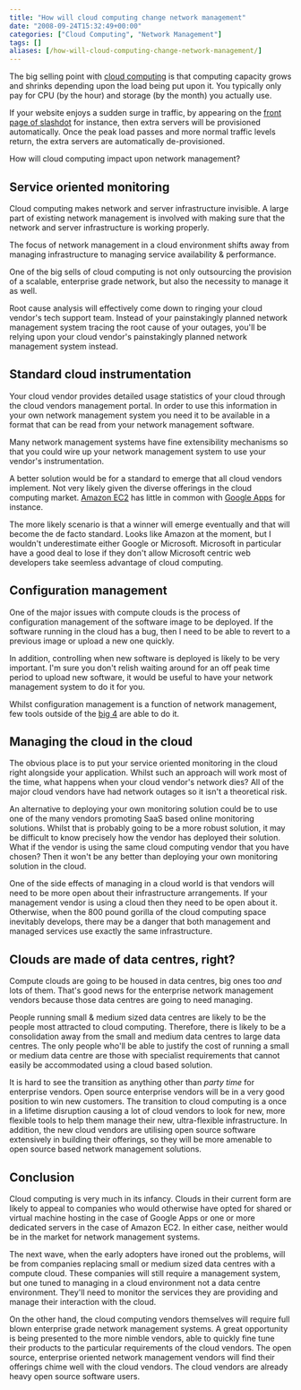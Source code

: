 ```yaml
---
title: "How will cloud computing change network management"
date: "2008-09-24T15:32:49+00:00"
categories: ["Cloud Computing", "Network Management"]
tags: []
aliases: [/how-will-cloud-computing-change-network-management/]
---
```


The big selling point with [cloud computing](https://en.wikipedia.org/wiki/Cloud_computing) is that computing capacity grows and shrinks depending upon the load being put upon it. You typically only pay for CPU (by the hour) and storage (by the month) you actually use.

If your website enjoys a sudden surge in traffic, by appearing on the [front page of slashdot](https://en.wikipedia.org/wiki/Slashdot_effect) for instance, then extra servers will be provisioned automatically. Once the peak load passes and more normal traffic levels return, the extra servers are automatically de-provisioned.

How will cloud computing impact upon network management?

## Service oriented monitoring

Cloud computing makes network and server infrastructure invisible. A large part of existing network management is involved with making sure that the network and server infrastructure is working properly.

The focus of network management in a cloud environment shifts away from managing infrastructure to managing service availability &amp; performance.

One of the big sells of cloud computing is not only outsourcing the provision of a scalable, enterprise grade network, but also the necessity to manage it as well.

Root cause analysis will effectively come down to ringing your cloud vendor's tech support team. Instead of your painstakingly planned network management system tracing the root cause of your outages, you'll be relying upon your cloud vendor's painstakingly planned network management system instead.

## Standard cloud instrumentation

Your cloud vendor provides detailed usage statistics of your cloud through the cloud vendors management portal. In order to use this information in your own network management system you need it to be available in a format that can be read from your network management software.

Many network management systems have fine extensibility mechanisms so that you could wire up your network management system to use your vendor's instrumentation.

A better solution would be for a standard to emerge that all cloud vendors implement. Not very likely given the diverse offerings in the cloud computing market. [Amazon EC2](http://aws.amazon.com/ec2/) has little in common with [Google Apps](http://www.google.com/apps/) for instance.

The more likely scenario is that a winner will emerge eventually and that will become the de facto standard. Looks like Amazon at the moment, but I wouldn't underestimate either Google or Microsoft. Microsoft in particular have a good deal to lose if they don't allow Microsoft centric web developers take seemless advantage of cloud computing.

## Configuration management

One of the major issues with compute clouds is the process of configuration management of the software image to be deployed. If the software running in the cloud has a bug, then I need to be able to revert to a previous image or upload a new one quickly.

In addition, controlling when new software is deployed is likely to be very important. I'm sure you don't relish waiting around for an off peak time period to upload new software, it would be useful to have your network management system to do it for you.

Whilst configuration management is a function of network management, few tools outside of the [big 4](http://www.networkworld.com/newsletters/nsm/2007/0604nsm1.html) are able to do it.

## Managing the cloud in the cloud

The obvious place is to put your service oriented monitoring in the cloud right alongside your application. Whilst such an approach will work most of the time, what happens when your cloud vendor's network dies? All of the major cloud vendors have had network outages so it isn't a theoretical risk.

An alternative to deploying your own monitoring solution could be to use one of the many vendors promoting SaaS based online monitoring solutions. Whilst that is probably going to be a more robust solution, it may be difficult to know precisely how the vendor has deployed their solution. What if the vendor is using the same cloud computing vendor that you have chosen? Then it won't be any better than deploying your own monitoring solution in the cloud.

One of the side effects of managing in a cloud world is that vendors will need to be more open about their infrastructure arrangements. If your management vendor is using a cloud then they need to be open about it.  Otherwise, when the 800 pound gorilla of the cloud computing space inevitably develops, there may be a danger that both management and managed services use exactly the same infrastructure.

## Clouds are made of data centres, right?

Compute clouds are going to be housed in data centres, big ones too <em>and</em> lots of them. That's good news for the enterprise network management vendors because those data centres are going to need managing.

People running small &amp; medium sized data centres are likely to be the people most attracted to cloud computing. Therefore, there is likely to be a consolidation away from the small and medium data centres to large data centres. The only people who'll be able to justify the cost of running a small or medium data centre are those with specialist requirements that cannot easily be accommodated using a cloud based solution.

It is hard to see the transition as anything other than <em>party time</em> for enterprise vendors. Open source enterprise vendors will be in a very good position to win new customers. The transition to cloud computing is a once in a lifetime disruption causing a lot of cloud vendors to look for new, more flexible tools to help them manage their new, ultra-flexible infrastructure. In addition, the new cloud vendors are utilising open source software extensively in building their offerings, so they will be more amenable to open source based network management solutions.

## Conclusion

Cloud computing is very much in its infancy. Clouds in their current form are likely to appeal to companies who would otherwise have opted for shared or virtual machine hosting in the case of Google Apps or one or more dedicated servers in the case of Amazon EC2. In either case, neither would be in the market for network management systems.

The next wave, when the early adopters have ironed out the problems, will be from companies replacing small or medium sized data centres with a compute cloud. These companies will still require a management system, but one tuned to managing in a cloud environment not a data centre environment. They'll need to monitor the services they are providing and manage their interaction with the cloud.

On the other hand, the cloud computing vendors themselves will require full blown enterprise grade network management systems. A great opportunity is being presented to the more nimble vendors, able to quickly fine tune their products to the particular requirements of the cloud vendors. The open source, enterprise oriented network management vendors will find their offerings chime well with the cloud vendors. The cloud vendors are already heavy open source software users.

